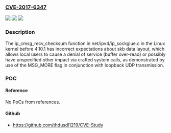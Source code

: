 ### [CVE-2017-6347](https://cve.mitre.org/cgi-bin/cvename.cgi?name=CVE-2017-6347)
![](https://img.shields.io/static/v1?label=Product&message=n%2Fa&color=blue)
![](https://img.shields.io/static/v1?label=Version&message=n%2Fa&color=blue)
![](https://img.shields.io/static/v1?label=Vulnerability&message=n%2Fa&color=brighgreen)

### Description

The ip_cmsg_recv_checksum function in net/ipv4/ip_sockglue.c in the Linux kernel before 4.10.1 has incorrect expectations about skb data layout, which allows local users to cause a denial of service (buffer over-read) or possibly have unspecified other impact via crafted system calls, as demonstrated by use of the MSG_MORE flag in conjunction with loopback UDP transmission.

### POC

#### Reference
No PoCs from references.

#### Github
- https://github.com/thdusdl1219/CVE-Study

